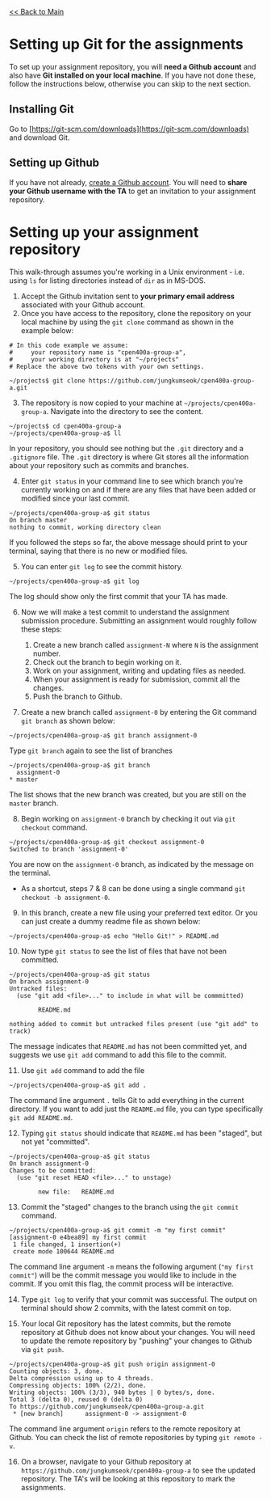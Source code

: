 [<< Back to Main](../../)

# Setting up Git for the assignments

To set up your assignment repository, you will **need a Github account** and also have **Git installed on your local machine**. If you have not done these, follow the instructions below, otherwise you can skip to the next section.

## Installing Git

Go to [https://git-scm.com/downloads](https://git-scm.com/downloads) and download Git.

## Setting up Github

If you have not already, [create a Github account](https://github.com). You will need to **share your Github username with the TA** to get an invitation to your assignment repository.


# Setting up your assignment repository

This walk-through assumes you're working in a Unix environment - i.e. using `ls` for listing directories instead of `dir` as in MS-DOS.

1. Accept the Github invitation sent to **your primary email address** associated with your Github account.
2. Once you have access to the repository, clone the repository on your local machine by using the `git clone` command as shown in the example below:

```
# In this code example we assume:
#     your repository name is "cpen400a-group-a",
#     your working directory is at "~/projects"
# Replace the above two tokens with your own settings.

~/projects$ git clone https://github.com/jungkumseok/cpen400a-group-a.git
```

3. The repository is now copied to your machine at `~/projects/cpen400a-group-a`. Navigate into the directory to see the content.

```
~/projects$ cd cpen400a-group-a
~/projects/cpen400a-group-a$ ll
```

In your repository, you should see nothing but the `.git` directory and a `.gitignore` file. The `.git` directory is where Git stores all the information about your repository such as commits and branches.


4. Enter `git status` in your command line to see which branch you're currently working on and if there are any files that have been added or modified since your last commit.

```
~/projects/cpen400a-group-a$ git status
On branch master
nothing to commit, working directory clean
```

If you followed the steps so far, the above message should print to your terminal, saying that there is no new or modified files.


5. You can enter `git log` to see the commit history.

```
~/projects/cpen400a-group-a$ git log
```

The log should show only the first commit that your TA has made.


6. Now we will make a test commit to understand the assignment submission procedure. Submitting an assignment would roughly follow these steps:
    1. Create a new branch called `assignment-N` where `N` is the assignment number.
    2. Check out the branch to begin working on it.
    3. Work on your assignment, writing and updating files as needed.
    4. When your assignment is ready for submission, commit all the changes.
    5. Push the branch to Github.


7. Create a new branch called `assignment-0` by entering the Git command `git branch` as shown below:

```
~/projects/cpen400a-group-a$ git branch assignment-0
```

Type `git branch` again to see the list of branches

```
~/projects/cpen400a-group-a$ git branch
  assignment-0
* master
```

The list shows that the new branch was created, but you are still on the `master` branch.

8. Begin working on `assignment-0` branch by checking it out via `git checkout` command.

```
~/projects/cpen400a-group-a$ git checkout assignment-0
Switched to branch 'assignment-0'
```
You are now on the `assignment-0` branch, as indicated by the message on the terminal.

* As a shortcut, steps 7 & 8 can be done using a single command `git checkout -b assignment-0`.


9. In this branch, create a new file using your preferred text editor. Or you can just create a dummy readme file as shown below:

```
~/projects/cpen400a-group-a$ echo "Hello Git!" > README.md
```

10. Now type `git status` to see the list of files that have not been committed.

```
~/projects/cpen400a-group-a$ git status
On branch assignment-0
Untracked files:
  (use "git add <file>..." to include in what will be commmitted)

        README.md

nothing added to commit but untracked files present (use "git add" to track)
```

The message indicates that `README.md` has not been committed yet, and suggests we use `git add` command to add this file to the commit.

11. Use `git add` command to add the file

```
~/projects/cpen400a-group-a$ git add .
```

The command line argument `.` tells Git to add everything in the current directory. If you want to add just the `README.md` file, you can type specifically `git add README.md`.

12. Typing `git status` should indicate that `README.md` has been "staged", but not yet "committed".

```
~/projects/cpen400a-group-a$ git status
On branch assignment-0
Changes to be committed:
  (use "git reset HEAD <file>..." to unstage)

        new file:   README.md

```

13. Commit the "staged" changes to the branch using the `git commit` command.

```
~/projects/cpen400a-group-a$ git commit -m "my first commit"
[assignment-0 e4bea89] my first commit
 1 file changed, 1 insertion(+)
 create mode 100644 README.md
```

The command line argument `-m` means the following argument (`"my first commit"`) will be the commit message you would like to include in the commit. If you omit this flag, the commit process will be interactive.

14. Type `git log` to verify that your commit was successful. The output on terminal should show 2 commits, with the latest commit on top.

15. Your local Git repository has the latest commits, but the remote repository at Github does not know about your changes. You will need to update the remote repository by "pushing" your changes to Github via `git push`.

```
~/projects/cpen400a-group-a$ git push origin assignment-0
Counting objects: 3, done.
Delta compression using up to 4 threads.
Compressing objects: 100% (2/2), done.
Writing objects: 100% (3/3), 940 bytes | 0 bytes/s, done.
Total 3 (delta 0), reused 0 (delta 0)
To https://github.com/jungkumseok/cpen400a-group-a.git
 * [new branch]      assignment-0 -> assignment-0
```

The command line argument `origin` refers to the remote repository at Github. You can check the list of remote repositories by typing `git remote -v`.

16. On a browser, navigate to your Github repository at `https://github.com/jungkumseok/cpen400a-group-a` to see the updated repository. The TA's will be looking at this repository to mark the assignments.